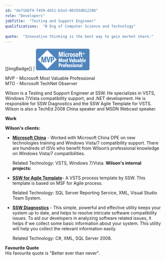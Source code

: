 ```yaml
---
id: "de71bbf4-f459-dd11-b3a3-00155d012206"
role: "Developers"
jobTitle:  "Testing and Support Engineer"
qualifications:  "B Eng of Computer Science and Technology"

quote:  "Innovative thinking is the best way to gain market share."
---
```


[[imgBadge]]
| ![Microsoft MVP - Team System](./Images/Bio/mvplogo.gif) 


MVP - Microsoft Most Valuable Professional  
MTO - Microsoft TechNet Observer

Wilson is a Testing and Support Engineer at SSW. He specializes in VSTS, Windows 7/Vista compatibility support, and .NET development. He is responsible for SSW Diagnostics and the SSW Agile Template for VSTS.  
 Wilson is also a TechEd 2008 China speaker and MSDN Webcast speaker.

**Work**

**Wilson's clients:**

*   **[Microsoft China](http://www.microsoft.com/)** - Worked with Microsoft China DPE on new technologies training and Windows Vista/7 compatibility support. There are hundreds of ISVs who benefit from Wilson’s professional knowledge on Windows Vista/7 compatibilities.   

    Related Technology: VSTS, Windows 7/Vista. 
**Wilson's internal projects:**

*   **[SSW for Agile Template](http://www.ssw.com.au/ssw/Download/ProdBasket.aspx?ID=AT)**- A VSTS process template by SSW. This template is based on MSF for Agile process.  

    Related Technology: SQL Server Reporting Service, XML, Visual Studio Team System.

*   **[SSW Diagnostics](http://www.ssw.com.au/ssw/diagnostics/)** - This simple, powerful and effective utility keeps your system up to date, and helps to resolve intricate software compatibility issues. To aid our developers in analyzing software related issues, it helps if we collect some basic information about your system. This utility will help you collect the relevant information easily.   

    Related Technology: C#, XML, SQL Server 2008.

**Favourite Quote**  
 His favourite quote is "Better ever than never".